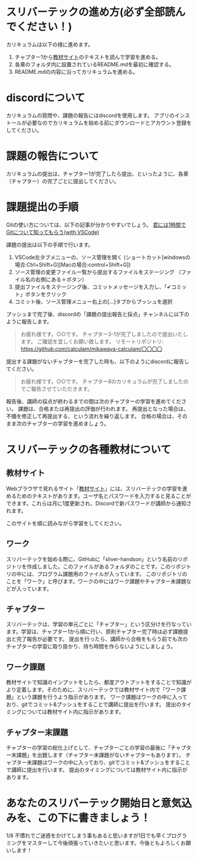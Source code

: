 <!--拡張子が[md]のファイルはファイル名にマウスカーソルを合わせた状態で右クリックし、「プレビューを開く」ボタンを押下してご確認ください。) -->

# スリバーテックの進め方(必ず全部読んでください！)
カリキュラムは以下の様に進めます。
1. チャプター1から[教材サイト](https://suriba-doc.mikawaya-corp.com)のテキストを読んで学習を進める。
2. 各章のフォルダ内に設置されているREADME.mdを最初に確認する。
3. README.mdの内容に沿ってカリキュラムを進める。

# discordについて
カリキュラムの質問や、課題の報告にはdiscordを使用します。
アプリのインストールが必要なのでカリキュラムを始める前にダウンロードとアカウント登録をしてください。

# 課題の報告について
カリキュラムの提出は、チャプター1が完了したら提出、といったように、各章（チャプター）の完了ごとに提出してください。

# 課題提出の手順
Gitの使い方については、以下の記事が分かりやすいでしょう。
[君には1時間でGitについて知ってもらう(with VSCode)](https://qiita.com/jesus_isao/items/63557eba36819faa4ad9)

課題の提出は以下の手順で行います。
1. VSCode左タブメニューの、ソース管理を開く
(ショートカット[windowsの場合:Ctrl+Shift+G][Macの場合:control+Shift+G])
2. ソース管理の変更ファイル一覧から提出するファイルをステージング
（ファイル名の右側にある＋ボタン）
3. 提出ファイルをステージング後、コミットメッセージを入力し、「✔コミット」ボタンをクリック
4. コミット後、ソース管理メニュー右上の[…]タブからプッシュを選択

プッシュまで完了後、discordの「課題の提出報告と採点」チャンネルに以下のように報告します。
> お疲れ様です。○○です。
チャプター3-1が完了しましたので提出いたします。
ご確認を宜しくお願い致します。
リモートリポジトリ:
https://github.com/calculam/mikawaya-calculam/〇〇〇〇

提出する課題がないチャプターを完了した時も、以下のようにdiscordに報告してください。

> お疲れ様です。○○です。
チャプター8のカリキュラムが完了しましたのでご報告させていただきます。

報告後、講師の採点が終わるまでの間は次のチャプターの学習を進めてください。
課題は、合格または再提出の評価が行われます。
再提出となった場合は、不備を修正して再提出する、という流れを繰り返します。
合格の場合は、そのまま次のチャプターの学習を進めましょう。


# スリバーテックの各種教材について

## 教材サイト
Webブラウザで見れるサイト「[教材サイト](https://suriba-doc.mikawaya-corp.com)」には、スリバーテックの学習を進めるためのテキストがあります。ユーザ名とパスワードを入力すると見ることができます。これらは月に1度更新され、Discordで新パスワードが講師から通知されます。

このサイトを順に読みながら学習をしてください。

## ワーク
スリバーテックを始める際に、GitHubに「sliver-handson」という名前のリポジトリを作成しました。このファイルがあるフォルダのことです。このリポジトリの中には、プログラム課題用のファイルが入っています。
このリポジトリのことを「ワーク」と呼びます。ワークの中にはワーク課題やチャプター末課題などが入っています。

## チャプター
スリバーテックは、学習の単元ごとに「チャプター」という区分けを行なっています。学習は、チャプター1から順に行い、原則チャプター完了時は必ず課題提出と完了報告が必要です。
提出を行ったら、講師から合格をもらう前でも次のチャプターの学習に取り掛かり、待ち時間を作らないようにしましょう。

## ワーク課題
教材サイトで知識のインプットをしたら、都度アウトプットをすることで知識がより定着します。そのために、スリバーテックでは教材サイト内で「ワーク課題」という課題を行うよう指示があります。
ワーク課題はワークの中に入っており、gitでコミット&プッシュをすることで講師に提出を行います。
提出のタイミングについては教材サイト内に指示があります。

## チャプター末課題
チャプターの学習の総仕上げとして、チャプターごとの学習の最後に「チャプター末課題」を出題します（チャプター末課題がないチャプターもあります）。
チャプター末課題はワークの中に入っており、gitでコミット&プッシュをすることで講師に提出を行います。
提出のタイミングについては教材サイト内に指示があります。


# あなたのスリバーテック開始日と意気込みを、この下に書きましょう！

1/8 不慣れでご迷惑をかけてしまう事もあると思いますが1日でも早くプログラミングをマスターして今後頑張っていきたいと思います。今後ともよろしくお願いします！